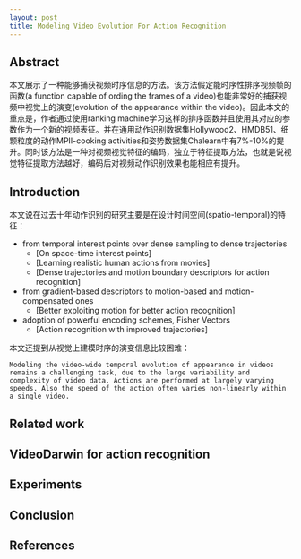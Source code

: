 ```yaml
---
layout: post
title: Modeling Video Evolution For Action Recognition
---
```


## Abstract

本文展示了一种能够捕获视频时序信息的方法。该方法假定能时序性排序视频帧的函数(a function capable of ording the frames of a video)也能非常好的捕获视频中视觉上的演变(evolution of the appearance within the video)。因此本文的重点是，作者通过使用ranking machine学习这样的排序函数并且使用其对应的参数作为一个新的视频表征。并在通用动作识别数据集Hollywood2、HMDB51、细颗粒度的动作MPII-cooking activities和姿势数据集Chalearn中有7%-10%的提升。同时该方法是一种对视频视觉特征的编码，独立于特征提取方法，也就是说视觉特征提取方法越好，编码后对视频动作识别效果也能相应有提升。

## Introduction

本文说在过去十年动作识别的研究主要是在设计时间空间(spatio-temporal)的特征：
  * from temporal interest points over dense sampling to dense trajectories
  	 * [On space-time interest points]
    * [Learning realistic human actions from movies]
    * [Dense trajectories and motion boundary descriptors for action recognition]
  * from gradient-based descriptors to motion-based and motion-compensated ones
  	 * [Better exploiting motion for better action recognition]
  * adoption of powerful encoding schemes, Fisher Vectors
  	 * [Action recognition with improved trajectories]

本文还提到从视觉上建模时序的演变信息比较困难：

```
Modeling the video-wide temporal evolution of appearance in videos remains a challenging task, due to the large variability and complexity of video data. Actions are performed at largely varying speeds. Also the speed of the action often varies non-linearly within a single video.
```


## Related work


## VideoDarwin for action recognition


## Experiments


## Conclusion


## References
